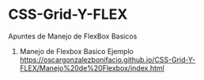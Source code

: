 # CSS-Grid-Y-FLEX
Apuntes de Manejo de FlexBox Basicos
1. Manejo de Flexbox Basico Ejemplo
https://oscargonzalezbonifacio.github.io/CSS-Grid-Y-FLEX/Manejo%20de%20Flexbox/index.html
